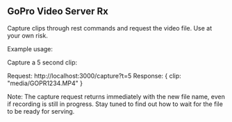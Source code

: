 GoPro Video Server Rx
---------------------

Capture clips through rest commands and request the video file. Use at your own risk.

Example usage:

Capture a 5 second clip:

Request: http://localhost:3000/capture?t=5
Response: { clip: "media/GOPR1234.MP4" }

Note: The capture request returns immediately with the new file name, even if recording is still in progress. Stay tuned to find out how to wait for the file to be ready for serving.